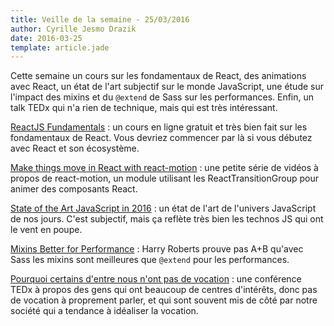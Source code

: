```yaml
---
title: Veille de la semaine - 25/03/2016
author: Cyrille Jesmo Drazik
date: 2016-03-25
template: article.jade
---
```


Cette semaine un cours sur les fondamentaux de React, des animations avec React,
un état de l'art subjectif sur le monde JavaScript, une étude sur l'impact des
mixins et du `@extend` de Sass sur les performances. Enfin, un talk TEDx qui n'a
rien de technique, mais qui est très intéressant.

<span class="more"></span>

[ReactJS Fundamentals](http://courses.reactjsprogram.com/courses/reactjsfundamentals) :
un cours en ligne gratuit et très bien fait sur les fondamentaux de React. Vous
devriez commencer par là si vous débutez avec React et son écosystème.

[Make things move in React with react-motion](https://egghead.io/playlists/react-react-animation-using-react-motion) :
une petite série de vidéos à propos de react-motion, un module utilisant les
ReactTransitionGroup pour animer des composants React.

[State of the Art JavaScript in 2016](https://medium.com/javascript-and-opinions/state-of-the-art-javascript-in-2016-ab67fc68eb0b#.y2drossky) :
un état de l'art de l'univers JavaScript de nos jours. C'est subjectif, mais ça
reflète très bien les technos JS qui ont le vent en poupe.

[Mixins Better for Performance](http://csswizardry.com/2016/02/mixins-better-for-performance/) :
Harry Roberts prouve pas A+B qu'avec Sass les mixins sont meilleures que
`@extend` pour les performances.

[Pourquoi certains d'entre nous n'ont pas de vocation](https://www.ted.com/talks/emilie_wapnick_why_some_of_us_don_t_have_one_true_calling?language=fr) :
une conférence TEDx à propos des gens qui ont beaucoup de centres d'intérêts,
donc pas de vocation à proprement parler, et qui sont souvent mis de côté par
notre société qui a tendance à idéaliser la vocation.
